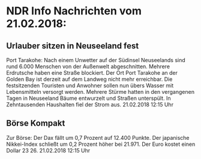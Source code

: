 # NDR Info Nachrichten vom 21.02.2018:


## Urlauber sitzen in Neuseeland fest
Port Tarakohe: Nach einem Unwetter auf der Südinsel Neuseelands sind rund 6.000 Menschen von der Außenwelt abgeschnitten. Mehrere Erdrutsche haben eine Straße blockiert. Der Ort Port Tarakohe an der Golden Bay ist derzeit auf dem Landweg nicht mehr erreichbar. Die festsitzenden Touristen und Anwohner sollen nun übers Wasser mit Lebensmitteln versorgt werden. Mehrere Stürme hatten in den vergangenen Tagen in Neuseeland Bäume entwurzelt und Straßen unterspült. In Zehntausenden Haushalten fiel der Strom aus. 21.02.2018 12:15 Uhr 

## Börse Kompakt
Zur Börse: Der Dax fällt um 0,7 Prozent auf 12.400 Punkte. Der japanische Nikkei-Index schließt um 0,2 Prozent höher bei 21.971. Der Euro kostet einen Dollar 23 26. 21.02.2018 12:15 Uhr 
